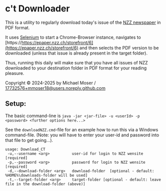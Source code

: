 # c't Downloader
This is a utility to regularly download today's issue of the [NZZ newspaper](https://www.nzz.ch) in PDF format.

It uses [Selenium](https://www.selenium.dev/) to start a Chrome-Browser instance, navigates to 
[https://https://epaper.nzz.ch/storefront/6](https://epaper.nzz.ch/storefront/6) and then 
selects the PDF version to be downloaded (unless that issue is already present in the target folder).

Thus, running this daily will make sure that you have all issues of NZZ downloaded to your destination folder 
in PDF format for your reading pleasure.

Copyright © 2024-2025 by Michael Moser / 17732576+mmoser18@users.noreply.github.com

## Setup:
The basic command-line is 
`java -jar <jar-file> -u <userId> -p <password> <further options here...>`

See the `downloadNZZ.cmd`-file for an example how to run this via a Windows command-file. 
(Note: you will have to enter your user-id and password into that file to get going...).

```
usage: Download_CT
 -u,--username <arg>          user-id for login to NZZ wensite [required]
 -p,--password <arg>          password for login to NZZ wensite [required]
 -d,--download-folder <arg>   download-folder  [optional - default: %HOME%\downloads-folder will be used]
 -t,--target-folder <arg>     target-folder [optional - default: leave file in the download-folder (above)]
```
